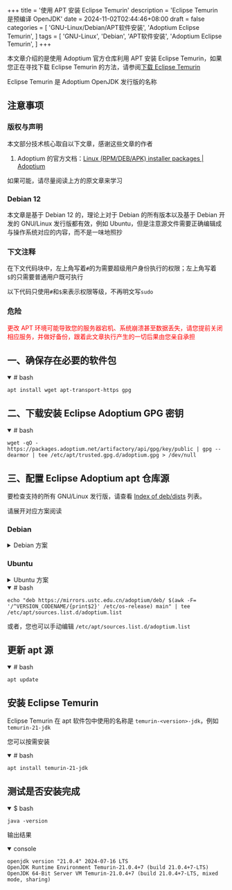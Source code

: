 +++
title = '使用 APT 安装 Eclipse Temurin'
description = 'Eclipse Temurin 是预编译 OpenJDK'
date = 2024-11-02T02:44:46+08:00
draft = false
categories = [
    'GNU-Linux/Debian/APT软件安装',
    'Adoptium Eclipse Temurin',
]
tags = [
    'GNU-Linux',
    'Debian',
    'APT软件安装',
    'Adoptium Eclipse Temurin',
]
+++

本文章介绍的是使用 Adoptium 官方仓库利用 APT 安装 Eclipse Temurin，如果您正在寻找下载 Eclipse Temurin 的方法，请参阅[下载 Eclipse Temurin](/p/下载-eclipse-temurin/)

Eclipse Temurin 是 Adoptium OpenJDK 发行版的名称

## 注意事项
### 版权与声明
本文部分技术核心取自以下文章，感谢这些文章的作者

1. Adoptium 的官方文档：[Linux (RPM/DEB/APK) installer packages | Adoptium](https://www.flowerinsnow.cn/redirect?to=https://adoptium.net/installation/linux/)

如果可能，请尽量阅读上方的原文章来学习

### Debian 12
本文章是基于 Debian 12 的，理论上对于 Debian 的所有版本以及基于 Debian 开发的 GNU/Linux 发行版都有效，例如 Ubuntu，但是注意源文件需要正确编辑成与操作系统对应的内容，而不是一味地照抄

### 下文注释
在下文代码块中，左上角写着`#`的为需要超级用户身份执行的权限；左上角写着`$`的只需要普通用户既可执行

以下代码只使用`#`和`$`来表示权限等级，不再明文写`sudo`

### 危险
<p style="color:red">更改 APT 环境可能导致您的服务器宕机、系统崩溃甚至数据丢失，请您提前关闭相应服务，并做好备份，跟着此文章执行产生的一切后果由您亲自承担</p>

## 一、确保存在必要的软件包

<details open="open">

<summary># bash</summary>

```shell
apt install wget apt-transport-https gpg
```

</details>

## 二、下载安装 Eclipse Adoptium GPG 密钥
<details open="open">

<summary># bash</summary>

```shell
wget -qO - https://packages.adoptium.net/artifactory/api/gpg/key/public | gpg --dearmor | tee /etc/apt/trusted.gpg.d/adoptium.gpg > /dev/null
```

</details>

## 三、配置 Eclipse Adoptium apt 仓库源
要检查支持的所有 GNU/Linux 发行版，请查看 [Index of deb/dists](https://packages.adoptium.net/ui/native/deb/dists/) 列表。

请展开对应方案阅读

### Debian
<details>

<summary>Debian 方案</summary>

<details open="open">

<summary># bash</summary>

```shell
echo "deb https://packages.adoptium.net/artifactory/deb $(awk -F= '/^VERSION_CODENAME/{print$2}' /etc/os-release) main" | tee /etc/apt/sources.list.d/adoptium.list
```

</details> <!-- END # bash -->

* 如果您正在使用 Debian 衍生发行版（如 Kali），您可能需要将上文中的`$VERSION_CODENAME`替换成您发行版的代号
* 您也可以使用镜像服务器，例如[中国科学技术大学开源软件镜像](https://mirrors.ustc.edu.cn/) 提供了 adoptium 仓库的镜像服务器

以下使用[中国科学技术大学开源软件镜像](https://mirrors.ustc.edu.cn/)镜像服务器

<details open="open">

<summary># bash</summary>

```shell
echo "deb https://mirrors.ustc.edu.cn/adoptium/deb/ $(awk -F= '/^VERSION_CODENAME/{print$2}' /etc/os-release) main" | tee /etc/apt/sources.list.d/adoptium.list
```

</details> <!-- END # bash -->

</details> <!-- END Debian 方案 -->

### Ubuntu
<details>

<summary>Ubuntu 方案</summary>

<details open="open">

<summary># bash</summary>

```shell
echo "deb https://packages.adoptium.net/artifactory/deb $(awk -F= '/^VERSION_CODENAME/{print$2}' /etc/os-release) main" | tee /etc/apt/sources.list.d/adoptium.list
```

</details> <!-- END # bash -->

* 如果您正在使用 Ubuntu 衍生发行版（如 Linux Mint），您可能需要将上文中的`$VERSION_CODENAME`替换成`$UBUNTU_CODENAME`
* 您也可以使用镜像服务器，例如[中国科学技术大学开源软件镜像](https://mirrors.ustc.edu.cn/) 提供了 adoptium 仓库的镜像服务器

以下使用[中国科学技术大学开源软件镜像](https://mirrors.ustc.edu.cn/)镜像服务器

<details open="open">

<summary># bash</summary>

```shell
echo "deb https://mirrors.ustc.edu.cn/adoptium/deb/ $(awk -F= '/^VERSION_CODENAME/{print$2}' /etc/os-release) main" | tee /etc/apt/sources.list.d/adoptium.list
```

</details> <!-- END # bash -->

</details> <!-- END Debian 方案 -->

<details open="open">

<summary># bash</summary>

```shell
echo "deb https://mirrors.ustc.edu.cn/adoptium/deb/ $(awk -F= '/^VERSION_CODENAME/{print$2}' /etc/os-release) main" | tee /etc/apt/sources.list.d/adoptium.list
```

</details>

或者，您也可以手动编辑 `/etc/apt/sources.list.d/adoptium.list`

## 更新 apt 源
<details open="open">

<summary># bash</summary>

```shell
apt update
```

</details>

## 安装 Eclipse Temurin
Eclipse Temurin 在 apt 软件包中使用的名称是 `temurin-<version>-jdk`，例如 `temurin-21-jdk`

您可以按需安装

<details open="open">

<summary># bash</summary>

```shell
apt install temurin-21-jdk
```

</details>

## 测试是否安装完成
<details open="open">

<summary>$ bash</summary>

```shell
java -version
```

输出结果

</details>

<details open="open">

<summary>console</summary>

```console
openjdk version "21.0.4" 2024-07-16 LTS
OpenJDK Runtime Environment Temurin-21.0.4+7 (build 21.0.4+7-LTS)
OpenJDK 64-Bit Server VM Temurin-21.0.4+7 (build 21.0.4+7-LTS, mixed mode, sharing)
```

</details>
